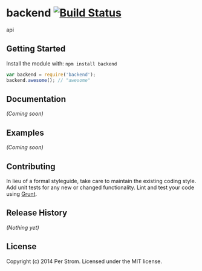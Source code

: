 # backend [![Build Status](https://secure.travis-ci.org/perstromswe/backend.png?branch=master)](http://travis-ci.org/perstromswe/backend)

api 

## Getting Started
Install the module with: `npm install backend`

```javascript
var backend = require('backend');
backend.awesome(); // "awesome"
```

## Documentation
_(Coming soon)_

## Examples
_(Coming soon)_

## Contributing
In lieu of a formal styleguide, take care to maintain the existing coding style. Add unit tests for any new or changed functionality. Lint and test your code using [Grunt](http://gruntjs.com/).

## Release History
_(Nothing yet)_

## License
Copyright (c) 2014 Per Strom. Licensed under the MIT license.
